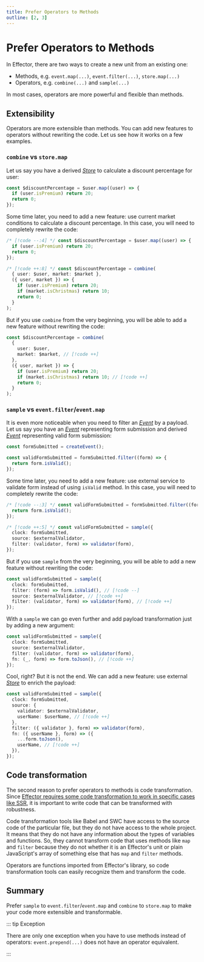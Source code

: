```yaml
---
title: Prefer Operators to Methods
outline: [2, 3]
---
```


# Prefer Operators to Methods

In Effector, there are two ways to create a new unit from an existing one:

- Methods, e.g. `event.map(...)`, `event.filter(...)`, `store.map(...)`
- Operators, e.g. `combine(...)` and `sample(...)`

In most cases, operators are more powerful and flexible than methods.

## Extensibility

Operators are more extensible than methods. You can add new features to operators without rewriting the code. Let us see how it works on a few examples.

### `combine` vs `store.map`

Let us say you have a derived [_Store_](https://effector.dev/docs/api/effector/store) to calculate a discount percentage for user:

```ts
const $discountPercentage = $user.map((user) => {
  if (user.isPremium) return 20;
  return 0;
});
```

Some time later, you need to add a new feature: use current market conditions to calculate a discount percentage. In this case, you will need to completely rewrite the code:

```ts
/* [!code --:4] */ const $discountPercentage = $user.map((user) => {
  if (user.isPremium) return 20;
  return 0;
});

/* [!code ++:8] */ const $discountPercentage = combine(
  { user: $user, market: $market },
  ({ user, market }) => {
    if (user.isPremium) return 20;
    if (market.isChristmas) return 10;
    return 0;
  }
);
```

But if you use `combine` from the very beginning, you will be able to add a new feature without rewriting the code:

```ts
const $discountPercentage = combine(
  {
    user: $user,
    market: $market, // [!code ++]
  },
  ({ user, market }) => {
    if (user.isPremium) return 20;
    if (market.isChristmas) return 10; // [!code ++]
    return 0;
  }
);
```

### `sample` vs `event.filter`/`event.map`

It is even more noticeable when you need to filter an [_Event_](https://effector.dev/docs/api/effector/event) by a payload. Let us say you have an [_Event_](https://effector.dev/docs/api/effector/event) representing form submission and derived [_Event_](https://effector.dev/docs/api/effector/event) representing valid form submission:

```ts
const formSubmitted = createEvent();

const validFormSubmitted = formSubmitted.filter((form) => {
  return form.isValid();
});
```

Some time later, you need to add a new feature: use external service to validate form instead of using `isValid` method. In this case, you will need to completely rewrite the code:

```ts
/* [!code --:3] */ const validFormSubmitted = formSubmitted.filter((form) => {
  return form.isValid();
});

/* [!code ++:5] */ const validFormSubmitted = sample({
  clock: formSubmitted,
  source: $externalValidator,
  filter: (validator, form) => validator(form),
});
```

But if you use `sample` from the very beginning, you will be able to add a new feature without rewriting the code:

```ts
const validFormSubmitted = sample({
  clock: formSubmitted,
  filter: (form) => form.isValid(), // [!code --]
  source: $externalValidator, // [!code ++]
  filter: (validator, form) => validator(form), // [!code ++]
});
```

With a `sample` we can go even further and add payload transformation just by adding a new argument:

```ts
const validFormSubmitted = sample({
  clock: formSubmitted,
  source: $externalValidator,
  filter: (validator, form) => validator(form),
  fn: (_, form) => form.toJson(), // [!code ++]
});
```

Cool, right? But it is not the end. We can add a new feature: use external [_Store_](https://effector.dev/docs/api/effector/store) to enrich the payload:

```ts
const validFormSubmitted = sample({
  clock: formSubmitted,
  source: {
    validator: $externalValidator,
    userName: $userName, // [!code ++]
  },
  filter: ({ validator }, form) => validator(form),
  fn: ({ userName }, form) => ({
    ...form.toJson(),
    userName, // [!code ++]
  }),
});
```

## Code transformation

The second reason to prefer operators to methods is code transformation. Since [Effector requires some code transformation to work in specific cases like SSR](https://farfetched.pages.dev/recipes/sids.html), it is important to write code that can be transformed with robustness.

Code transformation tools like Babel and SWC have access to the source code of the particular file, but they do not have access to the whole project. It means that they do not have any information about the types of variables and functions. So, they cannot transform code that uses methods like `map` and `filter` because they do not whether it is an Effector's unit or plain JavaScript's array of something else that has `map` and `filter` methods.

Operators are functions imported from Effector's library, so code transformation tools can easily recognize them and transform the code.

## Summary

Prefer `sample` to `event.filter`/`event.map` and `combine` to `store.map` to make your code more extensible and transformable.

::: tip Exception

There are only one exception when you have to use methods instead of operators: `event.prepend(...)` does not have an operator equivalent.

:::

